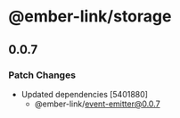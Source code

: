 # @ember-link/storage

## 0.0.7

### Patch Changes

- Updated dependencies [5401880]
  - @ember-link/event-emitter@0.0.7
